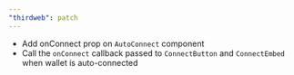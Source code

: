 ```yaml
---
"thirdweb": patch
---
```


- Add onConnect prop on `AutoConnect` component
- Call the `onConnect` callback passed to `ConnectButton` and `ConnectEmbed` when wallet is auto-connected
